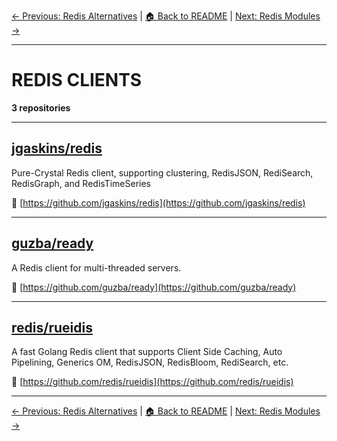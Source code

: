 [← Previous: Redis Alternatives](redis-alternatives.txt) | [🏠 Back to README](../README.md) | [Next: Redis Modules →](redis-modules.txt)

---

# REDIS CLIENTS

**3 repositories**

---

## [jgaskins/redis](https://github.com/jgaskins/redis)

Pure-Crystal Redis client, supporting clustering, RedisJSON, RediSearch, RedisGraph, and RedisTimeSeries

🔗 [https://github.com/jgaskins/redis](https://github.com/jgaskins/redis)

---

## [guzba/ready](https://github.com/guzba/ready)

A Redis client for multi-threaded servers.

🔗 [https://github.com/guzba/ready](https://github.com/guzba/ready)

---

## [redis/rueidis](https://github.com/redis/rueidis)

A fast Golang Redis client that supports Client Side Caching, Auto Pipelining, Generics OM, RedisJSON, RedisBloom, RediSearch, etc.

🔗 [https://github.com/redis/rueidis](https://github.com/redis/rueidis)

---


[← Previous: Redis Alternatives](redis-alternatives.txt) | [🏠 Back to README](../README.md) | [Next: Redis Modules →](redis-modules.txt)
